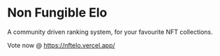 # Non Fungible Elo

A community driven ranking system, for your favourite NFT collections.

Vote now @ https://nftelo.vercel.app/

